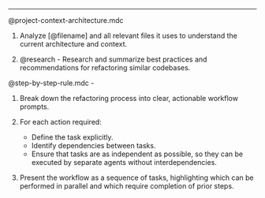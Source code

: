 ---

@project-context-architecture.mdc

1. Analyze [@filename] and all relevant files it uses to understand the current architecture and context.

2. @research  - Research and summarize best practices and recommendations for refactoring similar codebases.





@step-by-step-rule.mdc -
1. Break down the refactoring process into clear, actionable workflow prompts.

2. For each action required:
   - Define the task explicitly.
   - Identify dependencies between tasks.
   - Ensure that tasks are as independent as possible, so they can be executed by separate agents without interdependencies.

3. Present the workflow as a sequence of tasks, highlighting which can be performed in parallel and which require completion of prior steps.
